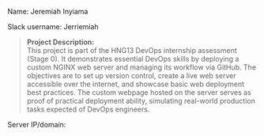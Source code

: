 Name: Jeremiah Inyiama

Slack username: Jerriemiah

> **Project Description:**  
> This project is part of the HNG13 DevOps internship assessment (Stage 0).
> It demonstrates essential DevOps skills by deploying a custom NGINX web server and managing its workflow via GitHub.
> The objectives are to set up version control, create a live web server accessible over the internet, and showcase basic web deployment best practices.
> The custom webpage hosted on the server serves as proof of practical deployment ability, simulating real-world production tasks expected of DevOps engineers.


Server IP/domain: 
